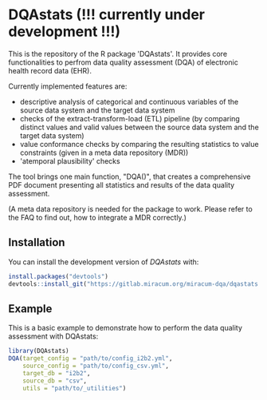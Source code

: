 # DQAstats (!!! currently under development !!!)

This is the repository of the R package 'DQAstats'. It provides core functionalities to perfrom data quality assessment (DQA) of electronic health record data (EHR).  

Currently implemented features are: 

- descriptive analysis of categorical and continuous variables of the source data system and the target data system 
- checks of the extract-transform-load (ETL) pipeline (by comparing distinct values and valid values between the source data system and the target data system) 
- value conformance checks by comparing the resulting statistics to value constraints (given in a meta data repository (MDR)) 
- 'atemporal plausibility' checks 


The tool brings one main function, "DQA()", that creates a comprehensive PDF document presenting all statistics and results of the data quality assessment. 

(A meta data repository is needed for the package to work. Please refer to the FAQ to find out, how to integrate a MDR correctly.)


## Installation

You can install the development version of *DQAstats* with:

``` r
install.packages("devtools")
devtools::install_git("https://gitlab.miracum.org/miracum-dqa/dqastats.git", credentials = git2r::cred_user_pass(rstudioapi::askForPassword(prompt = "Username"), rstudioapi::askForPassword()))
```

## Example

This is a basic example to demonstrate how to perform the data quality assessment with DQAstats:

``` r
library(DQAstats)
DQA(target_config = "path/to/config_i2b2.yml",
    source_config = "path/to/config_csv.yml",
    target_db = "i2b2",
    source_db = "csv",
    utils = "path/to/_utilities")
```
